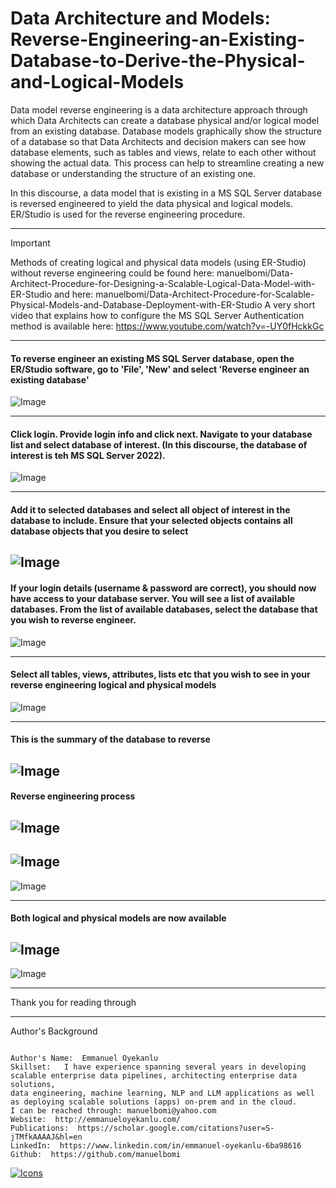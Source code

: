 # Data Architecture and Models: Reverse-Engineering-an-Existing-Database-to-Derive-the-Physical-and-Logical-Models

Data model reverse engineering is a data architecture approach through which Data Architects can create a database physical and/or logical model from an existing database. Database models graphically show the structure of a database so that Data Architects and decision makers can see how database elements, such as tables and views, relate to each other without showing the actual data. This process can help to streamline creating a new database or understanding the structure of an existing one.

In this discourse, a data model that is existing in a MS SQL Server database is reversed engineered to yield the data physical and logical models. ER/Studio is used for the reverse engineering procedure. 

---
> [!IMPORTANT]
> Methods of creating logical and physical data models (using ER-Studio) without reverse engineering could be found here: manuelbomi/Data-Architect-Procedure-for-Designing-a-Scalable-Logical-Data-Model-with-ER-Studio and here: manuelbomi/Data-Architect-Procedure-for-Scalable-Physical-Models-and-Database-Deployment-with-ER-Studio
> A very short video that explains how to configure the MS SQL Server Authentication method is available here: https://www.youtube.com/watch?v=-UY0fHckkGc
> 
---
#### To reverse engineer an existing MS SQL Server database, open the ER/Studio software, go to 'File',  'New' and  select 'Reverse engineer an existing database'
![Image](https://github.com/user-attachments/assets/cce74d69-f98d-4dda-b3bd-fc78975e2e6a)

---
#### Click login. Provide login info and click next. Navigate to your database list and select database of interest. (In this discourse, the database of interest is teh MS SQL Server 2022). 

![Image](https://github.com/user-attachments/assets/8b803bfb-e0f9-4502-bbf2-54506ecfd086)

---
####  Add it to selected databases and select all object of interest in the database to include. Ensure that your selected objects contains all database objects that you desire to select 

![Image](https://github.com/user-attachments/assets/003983ed-42a5-4a8c-8c2e-d746db4b7e71)
---

#### If your login details (username & password are correct), you should now have access to your database server. You will see a list of available databases. From the list of available databases, select the database that you wish to reverse engineer. 
![Image](https://github.com/user-attachments/assets/cf0a69fb-0331-40dc-b55a-0a4d01c23381)

---
#### Select all tables, views, attributes, lists etc that you wish to see in your reverse engineering logical and physical models
![Image](https://github.com/user-attachments/assets/d2543711-28ec-42a3-ab90-b50c00001ff0)

---

#### This is the summary of the database to reverse 
![Image](https://github.com/user-attachments/assets/8f198b50-e2ae-462f-9b54-21e6f9e1557c)
---
#### Reverse engineering process
![Image](https://github.com/user-attachments/assets/215a396c-ac79-4e88-ad90-36517a4798ba)
---


![Image](https://github.com/user-attachments/assets/54eecb0e-8c0b-47e2-a688-464fa358a6ac)
---
![Image](https://github.com/user-attachments/assets/7a937d3b-8780-4091-b24e-f0cc9fcee8db)

---
#### Both logical and physical models are now available
![Image](https://github.com/user-attachments/assets/1039f493-96dc-47aa-a3c1-3278ea0b5d9b)
----
![Image](https://github.com/user-attachments/assets/d65d1a91-79d5-4adb-9ea0-1df3002c52b7)




---
Thank you for reading through

---

Author's Background

```

Author's Name:  Emmanuel Oyekanlu
Skillset:   I have experience spanning several years in developing scalable enterprise data pipelines, architecting enterprise data solutions,
data engineering, machine learning, NLP and LLM applications as well as deploying scalable solutions (apps) on-prem and in the cloud.
I can be reached through: manuelbomi@yahoo.com
Website:  http://emmanueloyekanlu.com/
Publications:  https://scholar.google.com/citations?user=S-jTMfkAAAAJ&hl=en
LinkedIn:  https://www.linkedin.com/in/emmanuel-oyekanlu-6ba98616
Github:  https://github.com/manuelbomi

```
[![Icons](https://skillicons.dev/icons?i=aws,azure,gcp,scala,mongodb,redis,cassandra,kafka,anaconda,matlab,nodejs,django,py,c,anaconda,git,github,mysql,docker,kubernetes&theme=dark)](https://skillicons.dev)
